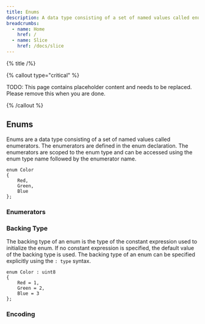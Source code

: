 ```yaml
---
title: Enums
description: A data type consisting of a set of named values called enumerators
breadcrumbs:
  - name: Home
    href: /
  - name: Slice
    href: /docs/slice
---
```


{% title /%}

{% callout type="critical" %}

TODO: This page contains placeholder content and needs to be replaced. Please remove this when you are done.

{% /callout %}

## Enums

Enums are a data type consisting of a set of named values called enumerators. The enumerators are defined in the enum
declaration. The enumerators are scoped to the enum type and can be accessed using the enum type name followed by the
enumerator name.

```slice
enum Color
{
    Red,
    Green,
    Blue
};
```

### Enumerators

### Backing Type

The backing type of an enum is the type of the constant expression used to initialize the enum. If no constant expression
is specified, the default value of the backing type is used. The backing type of an enum can be specified explicitly using
the `: type` syntax.

```slice
enum Color : uint8
{
    Red = 1,
    Green = 2,
    Blue = 3
};
```

### Encoding

